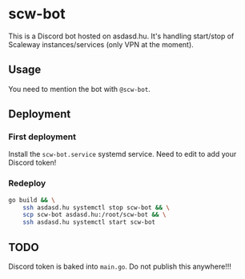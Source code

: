 # scw-bot

This is a Discord bot hosted on asdasd.hu. It's handling start/stop of Scaleway instances/services (only VPN at the moment).

## Usage

You need to mention the bot with `@scw-bot`.

## Deployment

### First deployment

Install the `scw-bot.service` systemd service. Need to edit to add your Discord token!

### Redeploy

```sh
go build && \
    ssh asdasd.hu systemctl stop scw-bot && \
    scp scw-bot asdasd.hu:/root/scw-bot && \
    ssh asdasd.hu systemctl start scw-bot
```

## TODO

Discord token is baked into `main.go`. Do not publish this anywhere!!!